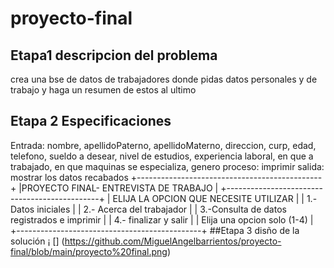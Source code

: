 # proyecto-final
## Etapa1 descripcion del problema
crea una bse de datos de trabajadores donde pidas datos personales y de trabajo y haga un resumen de estos al ultimo

## Etapa 2 Especificaciones
Entrada: nombre, apellidoPaterno, apellidoMaterno, direccion, curp, edad, telefono, sueldo a desear, nivel de estudios, experiencia laboral, en que a trabajado, en que maquinas se especializa, genero 
proceso: imprimir 
salida: mostrar los datos recabados
+----------------------------------------------+
|PROYECTO FINAL- ENTREVISTA DE TRABAJO         |
+----------------------------------------------+
|  ELIJA LA OPCION QUE NECESITE UTILIZAR       |
| 1.- Datos iniciales                          |
| 2.- Acerca del trabajador                    |
| 3.-Consulta de datos registrados e imprimir |
| 4.- finalizar y salir                        |
| Elija una opcion solo (1-4)                  |
+----------------------------------------------+
##Etapa 3 disño de la solución
¡ [] (https://github.com/MiguelAngelbarrientos/proyecto-final/blob/main/proyecto%20final.png)

